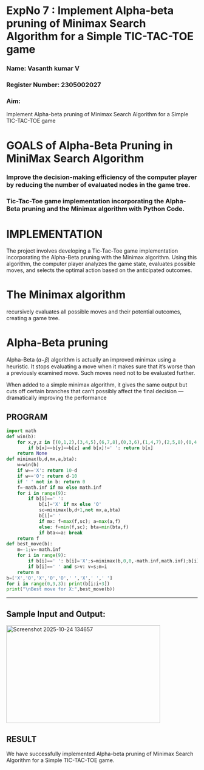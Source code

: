 <h1>ExpNo 7 : Implement Alpha-beta pruning of Minimax Search Algorithm for a Simple TIC-TAC-TOE game</h1> 
<h3>Name: Vasanth kumar V</h3>
<h3>Register Number: 2305002027         </h3>
<H3>Aim:</H3>
<p>
Implement Alpha-beta pruning of Minimax Search Algorithm for a Simple TIC-TAC-TOE game
</p>
<h1>GOALS of Alpha-Beta Pruning in MiniMax Search Algorithm</h1>

<h3>Improve the decision-making efficiency of the computer player by reducing the number of evaluated nodes in the game tree.</h3>
<h3>Tic-Tac-Toe game implementation incorporating the Alpha-Beta pruning and the Minimax algorithm with Python Code.</h3>
<h1>IMPLEMENTATION</h1>

The project involves developing a Tic-Tac-Toe game implementation incorporating the Alpha-Beta pruning with the Minimax algorithm. Using this algorithm, the computer player analyzes the game state, evaluates possible moves, and selects the optimal action based on the anticipated outcomes.

<h1>The Minimax algorithm</h1>

recursively evaluates all possible moves and their potential outcomes, creating a game tree.

<h1>Alpha-Beta pruning</h1>

Alpha–Beta (𝛼−𝛽) algorithm is actually an improved minimax using a heuristic. It stops evaluating a move when it makes sure that it’s worse than a previously examined move. Such moves need not to be evaluated further.

When added to a simple minimax algorithm, it gives the same output but cuts off certain branches that can’t possibly affect the final decision — dramatically improving the performance

## PROGRAM
```python
import math
def win(b):
    for x,y,z in [(0,1,2),(3,4,5),(6,7,8),(0,3,6),(1,4,7),(2,5,8),(0,4,8),(2,4,6)]:
        if b[x]==b[y]==b[z] and b[x]!=' ': return b[x]
    return None
def minimax(b,d,mx,a,bta):
    w=win(b)
    if w=='X': return 10-d
    if w=='O': return d-10
    if ' ' not in b: return 0
    f=-math.inf if mx else math.inf
    for i in range(9):
        if b[i]==' ':
            b[i]='X' if mx else 'O'
            sc=minimax(b,d+1,not mx,a,bta)
            b[i]=' '
            if mx: f=max(f,sc); a=max(a,f)
            else: f=min(f,sc); bta=min(bta,f)
            if bta<=a: break
    return f
def best_move(b):
    m=-1;v=-math.inf
    for i in range(9):
        if b[i]==' ': b[i]='X';s=minimax(b,0,0,-math.inf,math.inf);b[i]=' '
        if b[i]==' ' and s>v: v=s;m=i
    return m
b=['X','O','X','O','O',' ','X',' ',' ']
for i in range(0,9,3): print(b[i:i+3])
print("\nBest move for X:",best_move(b))

```
<hr>
<h2>Sample Input and Output:</h2>

<img width="405" height="257" alt="Screenshot 2025-10-24 134657" src="https://github.com/user-attachments/assets/b468bdcd-dba4-439f-8722-1599d302bed1" />


## RESULT
We have successfully implemented Alpha-beta pruning of Minimax Search Algorithm for a Simple TIC-TAC-TOE game.
